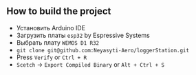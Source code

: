 ## How to build the project
- Установить Arduino IDE
- Загрузить платы `esp32` by Espressive Systems
- Выбрать плату `WEMOS D1 R32`
- `git clone git@github.com:Neyasyti-Aero/loggerStation.git`
- Press `Verify` or `Ctrl + R`
- `Scetch` -> `Export Compiled Binary` or `Alt + Ctrl + S`
